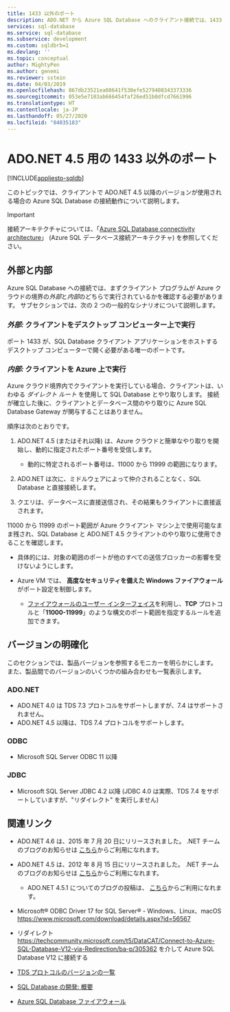 ```yaml
---
title: 1433 以外のポート
description: ADO.NET から Azure SQL Database へのクライアント接続では、1433 以外のポートを使用してプロキシをバイパスし、データベースと直接やり取りできます。
services: sql-database
ms.service: sql-database
ms.subservice: development
ms.custom: sqldbrb=1
ms.devlang: ''
ms.topic: conceptual
author: MightyPen
ms.author: genemi
ms.reviewer: sstein
ms.date: 04/03/2019
ms.openlocfilehash: 867db23521ea08641f538efe5279408343373336
ms.sourcegitcommit: 053e5e7103ab666454faf26ed51b0dfcd7661996
ms.translationtype: HT
ms.contentlocale: ja-JP
ms.lasthandoff: 05/27/2020
ms.locfileid: "84035183"
---
```

# <a name="ports-beyond-1433-for-adonet-45"></a>ADO.NET 4.5 用の 1433 以外のポート
[!INCLUDE[appliesto-sqldb](../includes/appliesto-sqldb.md)]

このトピックでは、クライアントで ADO.NET 4.5 以降のバージョンが使用される場合の Azure SQL Database の接続動作について説明します。

> [!IMPORTANT]
> 接続アーキテクチャについては、「[Azure SQL Database connectivity architecture](connectivity-architecture.md)」 (Azure SQL データベース接続アーキテクチャ) を参照してください。
>

## <a name="outside-vs-inside"></a>外部と内部

Azure SQL Database への接続では、まずクライアント プログラムが Azure クラウドの境界の*外部*と*内部*のどちらで実行されているかを確認する必要があります。 サブセクションでは、次の 2 つの一般的なシナリオについて説明します。

### <a name="outside-client-runs-on-your-desktop-computer"></a>*外部:* クライアントをデスクトップ コンピューター上で実行

ポート 1433 が、SQL Database クライアント アプリケーションをホストするデスクトップ コンピューターで開く必要がある唯一のポートです。

### <a name="inside-client-runs-on-azure"></a>*内部:* クライアントを Azure 上で実行

Azure クラウド境界内でクライアントを実行している場合、クライアントは、いわゆる *ダイレクト ルート* を使用して SQL Database とやり取りします。 接続が確立した後に、クライアントとデータベース間のやり取りに Azure SQL Database Gateway が関与することはありません。

順序は次のとおりです。

1. ADO.NET 4.5 (またはそれ以降) は、Azure クラウドと簡単なやり取りを開始し、動的に指定されたポート番号を受信します。

   * 動的に特定されるポート番号は、11000 から 11999 の範囲になります。
2. ADO.NET は次に、ミドルウェアによって仲介されることなく、SQL Database と直接接続します。
3. クエリは、データベースに直接送信され、その結果もクライアントに直接返されます。

11000 から 11999 のポート範囲が Azure クライアント マシン上で使用可能なまま残され、SQL Database と ADO.NET 4.5 クライアントのやり取りに使用できることを確認します。

* 具体的には、対象の範囲のポートが他のすべての送信ブロッカーの影響を受けないようにします。
* Azure VM では、 **高度なセキュリティを備えた Windows ファイアウォール** がポート設定を制御します。
  
  * [ファイアウォールのユーザー インターフェイス](https://msdn.microsoft.com/library/cc646023.aspx)を利用し、**TCP** プロトコルと「**11000-11999**」のような構文のポート範囲を指定するルールを追加できます。

## <a name="version-clarifications"></a>バージョンの明確化

このセクションでは、製品バージョンを参照するモニカーを明らかにします。 また、製品間でのバージョンのいくつかの組み合わせも一覧表示します。

### <a name="adonet"></a>ADO.NET

* ADO.NET 4.0 は TDS 7.3 プロトコルをサポートしますが、7.4 はサポートされません。
* ADO.NET 4.5 以降は、TDS 7.4 プロトコルをサポートします。

### <a name="odbc"></a>ODBC

* Microsoft SQL Server ODBC 11 以降

### <a name="jdbc"></a>JDBC

* Microsoft SQL Server JDBC 4.2 以降 (JDBC 4.0 は実際、TDS 7.4 をサポートしていますが、"リダイレクト" を実行しません)

## <a name="related-links"></a>関連リンク

* ADO.NET 4.6 は、2015 年 7 月 20 日にリリースされました。 .NET チームのブログのお知らせは [こちら](https://devblogs.microsoft.com/dotnet/announcing-net-framework-4-6/)からご利用になれます。
* ADO.NET 4.5 は、2012 年 8 月 15 日にリリースされました。 .NET チームのブログのお知らせは [こちら](https://devblogs.microsoft.com/dotnet/announcing-the-release-of-net-framework-4-5-rtm-product-and-source-code/)からご利用になれます。
  * ADO.NET 4.5.1 についてのブログの投稿は、 [こちら](https://devblogs.microsoft.com/dotnet/announcing-the-net-framework-4-5-1-preview/)からご利用になれます。

* Microsoft® ODBC Driver 17 for SQL Server® - Windows、Linux、macOS https://www.microsoft.com/download/details.aspx?id=56567

* リダイレクト https://techcommunity.microsoft.com/t5/DataCAT/Connect-to-Azure-SQL-Database-V12-via-Redirection/ba-p/305362 を介して Azure SQL Database V12 に接続する

* [TDS プロトコルのバージョンの一覧](https://www.freetds.org/userguide/tdshistory.htm)
* [SQL Database の開発: 概要](develop-overview.md)
* [Azure SQL Database ファイアウォール](firewall-configure.md)
